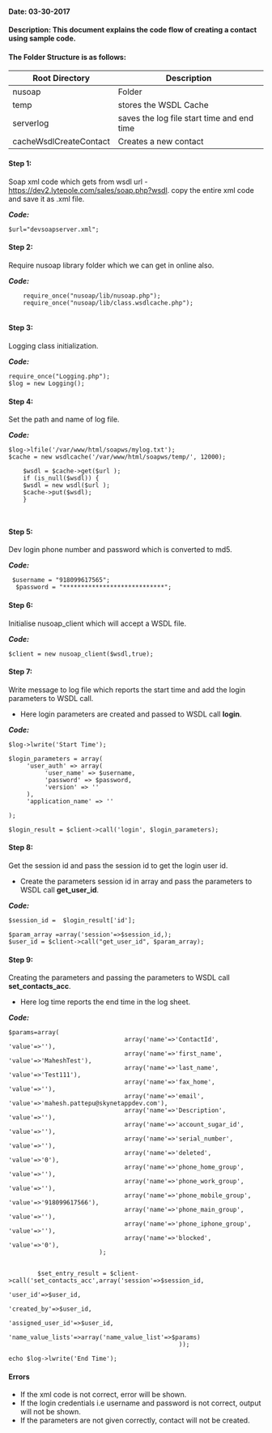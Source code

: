 #### Date: 03-30-2017
#### Description: This document explains the code flow of creating a contact using sample code.

#### The Folder Structure is as follows:
   
   
   Root Directory | Description
------------ | -------------
nusoap | Folder |
temp | stores the WSDL Cache | 
serverlog | saves the log file start time and end time |
cacheWsdlCreateContact | Creates a new contact |

#### Step 1:

Soap xml code which gets from wsdl url - https://dev2.lytepole.com/sales/soap.php?wsdl. copy the entire xml code and save it as .xml file.

**_Code:_**
	
```
$url="devsoapserver.xml";

```

#### Step 2:

Require nusoap library folder which we can get in online also.

**_Code:_**
	
```
	require_once("nusoap/lib/nusoap.php");
	require_once("nusoap/lib/class.wsdlcache.php");
  
  ```
  
  #### Step 3:
  
  Logging class initialization.
  
  **_Code:_**
	
```
require_once("Logging.php");
$log = new Logging();
```

#### Step 4:

Set the path and name of log file.

  **_Code:_**
	
```
$log->lfile('/var/www/html/soapws/mylog.txt');
$cache = new wsdlcache('/var/www/html/soapws/temp/', 12000);

	$wsdl = $cache->get($url );
	if (is_null($wsdl)) {
	$wsdl = new wsdl($url );
	$cache->put($wsdl);
	}
  
 
```

#### Step 5:

Dev login phone number and password which is converted to md5.

**_Code:_**
	
```
 $username = "918099617565";
  $password = "****************************";
```

#### Step 6:

Initialise nusoap_client which will accept a WSDL file.

**_Code:_**
	
```
$client = new nusoap_client($wsdl,true);

```

#### Step 7:

Write message to log file which reports the start time and add the login parameters to WSDL call.

- Here login parameters are created and passed to WSDL call **login**.

**_Code:_**
	
```
$log->lwrite('Start Time');
    
$login_parameters = array(
     'user_auth' => array(
          'user_name' => $username,
          'password' => $password,
          'version' => ''
     ),
     'application_name' => ''
        
);
    
$login_result = $client->call('login', $login_parameters);
```

#### Step 8:

Get the session id and pass the session id to get the login user id.

- Create the parameters session id in array and pass the parameters to WSDL call **get_user_id**.

**_Code:_**
	
```
$session_id =  $login_result['id'];

$param_array =array('session'=>$session_id,);
$user_id = $client->call("get_user_id", $param_array);

```

#### Step 9:

Creating the parameters and passing the parameters to WSDL call **set_contacts_acc**.

- Here log time reports the end time in the log sheet.

**_Code:_**
	
```
$params=array(
								array('name'=>'ContactId', 'value'=>''),   
                                array('name'=>'first_name', 'value'=>'MaheshTest'),     
								array('name'=>'last_name', 'value'=>'Test111'),
								array('name'=>'fax_home', 'value'=>''),   
								array('name'=>'email', 'value'=>'mahesh.pattepu@skynetappdev.com'),
								array('name'=>'Description', 'value'=>''),   
								array('name'=>'account_sugar_id', 'value'=>''),   
								array('name'=>'serial_number', 'value'=>''),      
								array('name'=>'deleted', 'value'=>'0'),   	                               
								array('name'=>'phone_home_group', 'value'=>''),  
								array('name'=>'phone_work_group', 'value'=>''), 
								array('name'=>'phone_mobile_group', 'value'=>'918099617566'), 
								array('name'=>'phone_main_group', 'value'=>''), 
								array('name'=>'phone_iphone_group', 'value'=>''), 
								array('name'=>'blocked', 'value'=>'0'),                               
                         );
						 
		
		$set_entry_result = $client->call('set_contacts_acc',array('session'=>$session_id,
																	'user_id'=>$user_id,
                                                                    'created_by'=>$user_id,
																	'assigned_user_id'=>$user_id,
                                                                   	'name_value_lists'=>array('name_value_list'=>$params)
                                               ));

echo $log->lwrite('End Time');
 ```
 


#### Errors

- If the xml code is not correct, error will be shown.
- If the login credentials i.e username and password is not correct, output will not be shown.
- If the parameters are not given correctly, contact will not be created.





